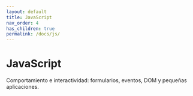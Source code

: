 ```yaml
---
layout: default
title: JavaScript
nav_order: 4
has_children: true
permalink: /docs/js/
---
```


# JavaScript
Comportamiento e interactividad: formularios, eventos, DOM y pequeñas aplicaciones.